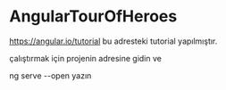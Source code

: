 # AngularTourOfHeroes

https://angular.io/tutorial bu adresteki tutorial yapılmıştır.

çalıştırmak için projenin adresine gidin ve 

ng serve --open yazın